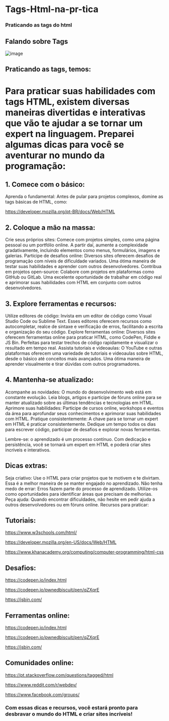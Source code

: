 # Tags-Html-na-pr-tica
### Praticando as tags do html

## Falando sobre Tags
![image](https://github.com/Giljared/Tags-Html-na-pr-tica/assets/64940515/f24b6312-ef2a-4fe1-8a8a-b917c208cce1)


## Praticando as tags, temos:

#  Para praticar suas habilidades com tags HTML, existem diversas maneiras divertidas e interativas que vão te ajudar a se tornar um expert na linguagem. Preparei algumas dicas para você se aventurar no mundo da programação:

## 1. Comece com o básico:

Aprenda o fundamental: Antes de pular para projetos complexos, domine as tags básicas de HTML, como:

https://developer.mozilla.org/pt-BR/docs/Web/HTML 

## 2. Coloque a mão na massa:

Crie seus próprios sites: Comece com projetos simples, como uma página pessoal ou um portfólio online. A partir daí, aumente a complexidade gradativamente, incluindo elementos como menus, formulários, imagens e galerias.
Participe de desafios online: Diversos sites oferecem desafios de programação com níveis de dificuldade variados. Uma ótima maneira de testar suas habilidades e aprender com outros desenvolvedores.
Contribua em projetos open-source: Colabore com projetos em plataformas como GitHub ou GitLab. Uma excelente oportunidade de trabalhar em código real e aprimorar suas habilidades com HTML em conjunto com outros desenvolvedores.

## 3. Explore ferramentas e recursos:

Utilize editores de código: Invista em um editor de código como Visual Studio Code ou Sublime Text. Esses editores oferecem recursos como autocompletar, realce de sintaxe e verificação de erros, facilitando a escrita e organização do seu código.
Explore ferramentas online: Diversos sites oferecem ferramentas online para praticar HTML, como CodePen, Fiddle e JS Bin. Perfeitas para testar trechos de código rapidamente e visualizar o resultado em tempo real.
Assista tutoriais e videoaulas: O YouTube e outras plataformas oferecem uma variedade de tutoriais e videoaulas sobre HTML, desde o básico até conceitos mais avançados. Uma ótima maneira de aprender visualmente e tirar dúvidas com outros programadores.

## 4. Mantenha-se atualizado:

Acompanhe as novidades: O mundo do desenvolvimento web está em constante evolução. Leia blogs, artigos e participe de fóruns online para se manter atualizado sobre as últimas tendências e tecnologias em HTML.
Aprimore suas habilidades: Participe de cursos online, workshops e eventos da área para aprofundar seus conhecimentos e aprimorar suas habilidades com HTML.
Pratique consistentemente: A chave para se tornar um expert em HTML é praticar consistentemente. Dedique um tempo todos os dias para escrever código, participar de desafios e explorar novas ferramentas.

Lembre-se: o aprendizado é um processo contínuo. Com dedicação e persistência, você se tornará um expert em HTML e poderá criar sites incríveis e interativos.

## Dicas extras:

Seja criativo: Use o HTML para criar projetos que te motivem e te divirtam. Essa é a melhor maneira de se manter engajado no aprendizado.
Não tenha medo de errar: Erros fazem parte do processo de aprendizado. Utilize-os como oportunidades para identificar áreas que precisam de melhorias.
Peça ajuda: Quando encontrar dificuldades, não hesite em pedir ajuda a outros desenvolvedores ou em fóruns online.
Recursos para praticar:

## Tutoriais:
https://www.w3schools.com/html/

https://developer.mozilla.org/en-US/docs/Web/HTML

https://www.khanacademy.org/computing/computer-programming/html-css

## Desafios:
https://codepen.io/index.html

https://codepen.io/pwnedbiscuit/pen/qZXqrE

https://jsbin.com/

## Ferramentas online:
https://codepen.io/index.html

https://codepen.io/pwnedbiscuit/pen/qZXqrE

https://jsbin.com/

## Comunidades online:
https://pt.stackoverflow.com/questions/tagged/html

https://www.reddit.com/r/webdev/

https://www.facebook.com/groups/

### Com essas dicas e recursos, você estará pronto para desbravar o mundo do HTML e criar sites incríveis!


